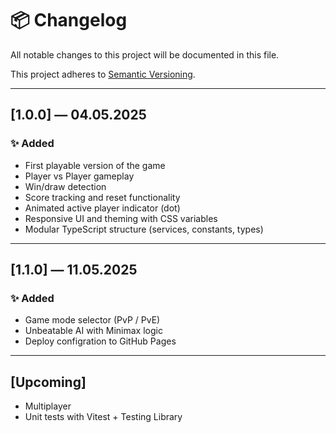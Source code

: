 # 📦 Changelog

All notable changes to this project will be documented in this file.

This project adheres to [Semantic Versioning](https://semver.org/spec/v2.0.0.html).

---


## [1.0.0] — 04.05.2025

### ✨ Added
- First playable version of the game
- Player vs Player gameplay
- Win/draw detection
- Score tracking and reset functionality
- Animated active player indicator (dot)
- Responsive UI and theming with CSS variables
- Modular TypeScript structure (services, constants, types)

---

## [1.1.0] — 11.05.2025

### ✨ Added
- Game mode selector (PvP / PvE)
- Unbeatable AI with Minimax logic
- Deploy configration to GitHub Pages

---

## [Upcoming]
- Multiplayer
- Unit tests with Vitest + Testing Library
